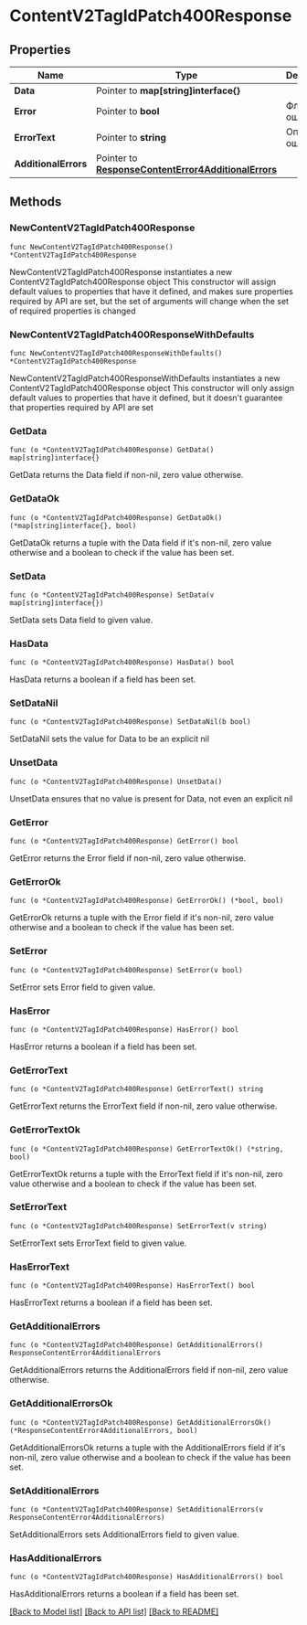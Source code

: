# ContentV2TagIdPatch400Response

## Properties

Name | Type | Description | Notes
------------ | ------------- | ------------- | -------------
**Data** | Pointer to **map[string]interface{}** |  | [optional] 
**Error** | Pointer to **bool** | Флаг ошибки | [optional] 
**ErrorText** | Pointer to **string** | Описание ошибки | [optional] 
**AdditionalErrors** | Pointer to [**ResponseContentError4AdditionalErrors**](ResponseContentError4AdditionalErrors.md) |  | [optional] 

## Methods

### NewContentV2TagIdPatch400Response

`func NewContentV2TagIdPatch400Response() *ContentV2TagIdPatch400Response`

NewContentV2TagIdPatch400Response instantiates a new ContentV2TagIdPatch400Response object
This constructor will assign default values to properties that have it defined,
and makes sure properties required by API are set, but the set of arguments
will change when the set of required properties is changed

### NewContentV2TagIdPatch400ResponseWithDefaults

`func NewContentV2TagIdPatch400ResponseWithDefaults() *ContentV2TagIdPatch400Response`

NewContentV2TagIdPatch400ResponseWithDefaults instantiates a new ContentV2TagIdPatch400Response object
This constructor will only assign default values to properties that have it defined,
but it doesn't guarantee that properties required by API are set

### GetData

`func (o *ContentV2TagIdPatch400Response) GetData() map[string]interface{}`

GetData returns the Data field if non-nil, zero value otherwise.

### GetDataOk

`func (o *ContentV2TagIdPatch400Response) GetDataOk() (*map[string]interface{}, bool)`

GetDataOk returns a tuple with the Data field if it's non-nil, zero value otherwise
and a boolean to check if the value has been set.

### SetData

`func (o *ContentV2TagIdPatch400Response) SetData(v map[string]interface{})`

SetData sets Data field to given value.

### HasData

`func (o *ContentV2TagIdPatch400Response) HasData() bool`

HasData returns a boolean if a field has been set.

### SetDataNil

`func (o *ContentV2TagIdPatch400Response) SetDataNil(b bool)`

 SetDataNil sets the value for Data to be an explicit nil

### UnsetData
`func (o *ContentV2TagIdPatch400Response) UnsetData()`

UnsetData ensures that no value is present for Data, not even an explicit nil
### GetError

`func (o *ContentV2TagIdPatch400Response) GetError() bool`

GetError returns the Error field if non-nil, zero value otherwise.

### GetErrorOk

`func (o *ContentV2TagIdPatch400Response) GetErrorOk() (*bool, bool)`

GetErrorOk returns a tuple with the Error field if it's non-nil, zero value otherwise
and a boolean to check if the value has been set.

### SetError

`func (o *ContentV2TagIdPatch400Response) SetError(v bool)`

SetError sets Error field to given value.

### HasError

`func (o *ContentV2TagIdPatch400Response) HasError() bool`

HasError returns a boolean if a field has been set.

### GetErrorText

`func (o *ContentV2TagIdPatch400Response) GetErrorText() string`

GetErrorText returns the ErrorText field if non-nil, zero value otherwise.

### GetErrorTextOk

`func (o *ContentV2TagIdPatch400Response) GetErrorTextOk() (*string, bool)`

GetErrorTextOk returns a tuple with the ErrorText field if it's non-nil, zero value otherwise
and a boolean to check if the value has been set.

### SetErrorText

`func (o *ContentV2TagIdPatch400Response) SetErrorText(v string)`

SetErrorText sets ErrorText field to given value.

### HasErrorText

`func (o *ContentV2TagIdPatch400Response) HasErrorText() bool`

HasErrorText returns a boolean if a field has been set.

### GetAdditionalErrors

`func (o *ContentV2TagIdPatch400Response) GetAdditionalErrors() ResponseContentError4AdditionalErrors`

GetAdditionalErrors returns the AdditionalErrors field if non-nil, zero value otherwise.

### GetAdditionalErrorsOk

`func (o *ContentV2TagIdPatch400Response) GetAdditionalErrorsOk() (*ResponseContentError4AdditionalErrors, bool)`

GetAdditionalErrorsOk returns a tuple with the AdditionalErrors field if it's non-nil, zero value otherwise
and a boolean to check if the value has been set.

### SetAdditionalErrors

`func (o *ContentV2TagIdPatch400Response) SetAdditionalErrors(v ResponseContentError4AdditionalErrors)`

SetAdditionalErrors sets AdditionalErrors field to given value.

### HasAdditionalErrors

`func (o *ContentV2TagIdPatch400Response) HasAdditionalErrors() bool`

HasAdditionalErrors returns a boolean if a field has been set.


[[Back to Model list]](../README.md#documentation-for-models) [[Back to API list]](../README.md#documentation-for-api-endpoints) [[Back to README]](../README.md)


